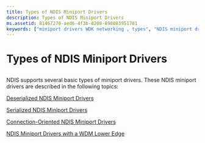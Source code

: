 ```yaml
---
title: Types of NDIS Miniport Drivers
description: Types of NDIS Miniport Drivers
ms.assetid: 81467270-aed6-4f3b-8208-898003951781
keywords: ["miniport drivers WDK networking , types", "NDIS miniport drivers WDK , types"]
---
```


# Types of NDIS Miniport Drivers


## <a href="" id="ddk-types-of-ndis-miniport-drivers-ng"></a>


NDIS supports several basic types of miniport drivers. These NDIS miniport drivers are described in the following topics:

[Deserialized NDIS Miniport Drivers](deserialized-ndis-miniport-drivers.md)

[Serialized NDIS Miniport Drivers](serialized-ndis-miniport-drivers.md)

[Connection-Oriented NDIS Miniport Drivers](connection-oriented-ndis-miniport-drivers.md)

[NDIS Miniport Drivers with a WDM Lower Edge](ndis-miniport-drivers-with-a-wdm-lower-edge.md)

 

 





